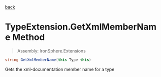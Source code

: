 ﻿

[back](/IronSphere.Extensions/types/TypeExtension)

# TypeExtension.GetXmlMemberName Method

> Assembly: IronSphere.Extensions

```csharp
string GetXmlMemberName(this Type this)
```

Gets the xml-documentation member name for a type

 
